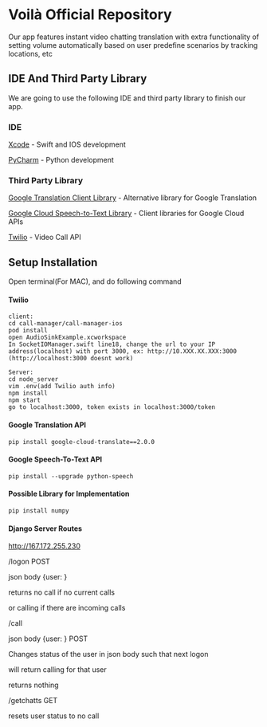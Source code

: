 # Voilà Official Repository

Our app features instant video chatting translation with extra functionality of setting volume automatically based on user predefine scenarios by tracking locations, etc


## IDE And Third Party Library

We are going to use the following IDE and third party library to finish our app.

### IDE

[Xcode](https://developer.apple.com/xcode/) - Swift and IOS development

[PyCharm](https://www.jetbrains.com/pycharm/) - Python development

### Third Party Library

[Google Translation Client Library](https://cloud.google.com/translate/docs/reference/libraries/v3/overview-v3) - Alternative library for Google Translation

[Google Cloud Speech-to-Text Library](https://cloud.google.com/speech-to-text/docs/reference/libraries) - Client libraries for Google Cloud APIs

[Twilio](https://www.twilio.com/docs/libraries) - Video Call API

## Setup Installation 

Open terminal(For MAC), and do following command

#### Twilio

```
client:
cd call-manager/call-manager-ios
pod install
open AudioSinkExample.xcworkspace
In SocketIOManager.swift line18, change the url to your IP address(localhost) with port 3000, ex: http://10.XXX.XX.XXX:3000 (http://localhost:3000 doesnt work)

Server:
cd node_server
vim .env(add Twilio auth info)
npm install
npm start
go to localhost:3000, token exists in localhost:3000/token
```

#### Google Translation API

```
pip install google-cloud-translate==2.0.0
```


#### Google Speech-To-Text API

```
pip install --upgrade python-speech
```

#### Possible Library for Implementation

```
pip install numpy
```
#### Django Server Routes
http://167.172.255.230

/logon POST

json body {user: }

returns no call if no current calls

or calling if there are incoming calls

/call

json body {user: } POST

Changes status of the user in json body such that next logon

will return calling for that user

returns nothing

/getchatts GET

resets user status to no call
